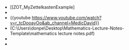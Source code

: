 - [[ZOT_MyZettelkastenExample]
-
- {{youtube https://www.youtube.com/watch?v=r_tcDooayOo&ab_channel=MedicDavid}}
- (C:\Users\donpe\Desktop\Mathematics-Lecture-Notes-Template\mathematics lecture notes.pdf)
-
-